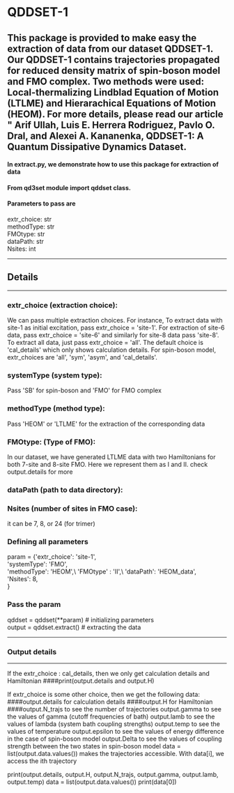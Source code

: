 # QDDSET-1
## This package is provided to make easy the extraction of data from our dataset QDDSET-1. Our QDDSET-1 contains trajectories propagated for reduced density matrix of spin-boson model and FMO complex. Two methods were used: Local-thermalizing Lindblad Equation of Motion (LTLME) and Hierarachical Equations of Motion (HEOM). For more details, please read our article " Arif Ullah, Luis E. Herrera Rodriguez, Pavlo O. Dral, and Alexei A. Kananenka, QDDSET-1: A Quantum Dissipative Dynamics Dataset.

#### In extract.py, we demonstrate how to use this package for extraction of data

#### From qd3set module import qddset class.
#### Parameters to pass are
 extr_choice: str \
 methodType: str  \
 FMOtype:  str  \
 dataPath: str  \
 Nsites: int  

***********************
##   Details 
***********************

### extr_choice (extraction choice):
 We can pass multiple extraction choices. For instance, To extract data with site-1 as initial excitation, 
 pass extr_choice = 'site-1'. For extraction of site-6 data, 
 pass extr_choice = 'site-6' and similarly for site-8 data pass 'site-8'. 
 To extract all data, just pass extr_choice = 'all'. The default choice is 'cal_details' which 
 only shows calculation details. For spin-boson model, extr_choices are 'all', 'sym', 'asym', and 'cal_details'.

### systemType (system type): 
Pass 'SB' for spin-boson and 'FMO' for FMO complex

### methodType (method type):
Pass 'HEOM' or 'LTLME' for the extraction of the corresponding data

### FMOtype: (Type of FMO):
 In our dataset, we have generated LTLME data with two Hamiltonians for both 
 7-site and 8-site FMO. Here we represent them as I and II. check output.details
 for more

### dataPath (path to data directory):

### Nsites (number of sites in FMO case):
 it can be 7, 8, or 24 (for trimer)

### Defining all parameters 
param = {'extr_choice': 'site-1', \
        'systemType': 'FMO', \
        'methodType': 'HEOM',\ 
        'FMOtype' : 'II',\ 
        'dataPath': 'HEOM_data',\
        'Nsites': 8, \
        }
   
### Pass the param
qddset = qddset(**param) #  initializing parameters \
output = qddset.extract() # extracting the data

***********************
###  Output details
***********************

 If the extr_choice : cal_details, then we only get calculation details and Hamiltonian 
 ####print(output.details and output.H)

 If extr_choice is some other choice, then we get the following data:
 ####output.details for calculation details
 ####output.H for Hamiltonian
 ####output.N_trajs to see the number of trajectories
 output.gamma to see the values of gamma (cutoff frequencies of bath)
 output.lamb to see the values of lambda (system bath coupling strengths)
 output.temp to see the values of temperature
 output.epsilon to see the values of energy difference in the case of spin-boson model
 output.Delta  to see the values of coupling strength between the two states in spin-boson model
 data = list(output.data.values()) makes the trajectories accessible. With data[i], we
 access the ith trajectory

print(output.details, output.H, output.N_trajs, output.gamma, output.lamb, output.temp)
data = list(output.data.values())
print(data[0])
